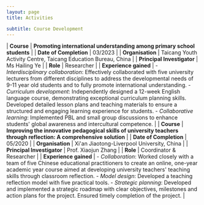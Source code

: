 ```yaml
---
layout: page
title: Activities

subtitle: Course Development
---
```


| **Course** | **Promoting international understanding among primary school students** | 
| **Date of Completion** | 03/2023 | 
| **Organisation** | Taicang Youth Activity Centre, Taicang Education Bureau, China | 
| **Principal Investigator** | Ms Hailing Ye | 
| **Role** | Researcher |
| **Experience gained** | - *Interdisciplinary collaboration*: Effectively collaborated with five university lecturers from different disciplines to address the developmental needs of 9-11 year old students and to fully promote international understanding. - *Curriculum development*: Independently designed a 12-week English language course, demonstrating exceptional curriculum planning skills. Developed detailed lesson plans and teaching materials to ensure a structured and engaging learning experience for students. - *Collaborative learning*: Implemented PBL and small group discussions to enhance students' global awareness and intercultural competence. |
| **Course** | **Improving the innovative pedagogical skills of university teachers through reflection: A comprehensive solution** | 
| **Date of Completion** | 05/2020 | 
| **Organisation** | Xi'an Jiaotong-Liverpool University, China | 
| **Principal Investigator** | Prof. Xiaojun Zhang | 
| **Role** | Coordinator & Researcher |
| **Experience gained** | - *Collaboration*: Worked closely with a team of five Chinese educational practitioners to create an online, one-year academic year course aimed at developing university teachers' teaching skills through classroom reflection. - *Model design*: Developed a teaching reflection model with five practical tools. - *Strategic planning*: Developed and implemented a strategic roadmap with clear objectives, milestones and action plans for the project. Ensured timely completion of the project. |

